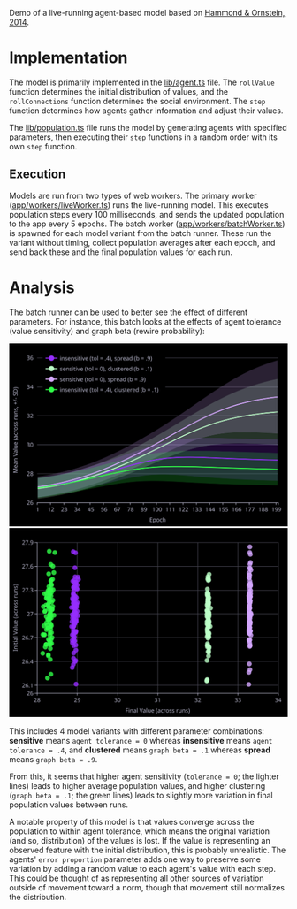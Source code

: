 Demo of a live-running agent-based model based on [Hammond & Ornstein, 2014](https://www.ncbi.nlm.nih.gov/pmc/articles/PMC4133329/).

# Implementation

The model is primarily implemented in the [lib/agent.ts](lib/agent.ts) file. The `rollValue` function determines the initial distribution of values, and the `rollConnections` function determines the social environment. The `step` function determines how agents gather information and adjust their values.

The [lib/population.ts](lib/population.ts) file runs the model by generating agents with specified parameters, then executing their `step` functions in a random order with its own `step` function.

## Execution

Models are run from two types of web workers. The primary worker ([app/workers/liveWorker.ts](app/workers/liveWorker.ts)) runs the live-running model. This executes population steps every 100 milliseconds, and sends the updated population to the app every 5 epochs. The batch worker ([app/workers/batchWorker.ts](app/workers/batchWorker.ts])) is spawned for each model variant from the batch runner. These run the variant without timing, collect population averages after each epoch, and send back these and the final population values for each run.

# Analysis

The batch runner can be used to better see the effect of different parameters. For instance, this batch looks at the effects of agent tolerance (value sensitivity) and graph beta (rewire probability):

![](figures/batch_trends.svg)
![](figures/batch_distributions.svg)

This includes 4 model variants with different parameter combinations: **sensitive** means `agent tolerance = 0` whereas **insensitive** means `agent tolerance = .4`, and **clustered** means `graph beta = .1` whereas **spread** means `graph beta = .9`.

From this, it seems that higher agent sensitivity (`tolerance = 0`; the lighter lines) leads to higher average population values, and higher clustering (`graph beta = .1`; the green lines) leads to slightly more variation in final population values between runs.

A notable property of this model is that values converge across the population to within agent tolerance, which means the original variation (and so, distribution) of the values is lost. If the value is representing an observed feature with the initial distribution, this is probably unrealistic. The agents' `error proportion` parameter adds one way to preserve some variation by adding a random value to each agent's value with each step. This could be thought of as representing all other sources of variation outside of movement toward a norm, though that movement still normalizes the distribution.
